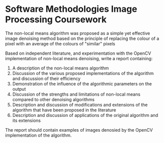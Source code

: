 # Software Methodologies Image Processing Coursework

The non-local means algorithm was proposed as a simple yet effective image denoising method based on the principle of replacing the colour of a pixel with an average of the colours of "similar" pixels

Based on independent literature, and experimentation with the OpenCV implementation of non-local means denoising, write a report containing:

1. A description of the non-local means algorithm
2. Discussion of the various proposed implementations of the algorithm and discussion of their efficiency
3. Demonstration of the influence of the algorithmic parameters on the output
4. Discussion of the strengths and limitations of non-local means compared to other denoising algorithms
5. Description and discussion of modifications and extensions of the algorithm that have been proposed in the literature
6. Description and discussion of applications of the original algorithm and its extensions

The report should contain examples of images denosied by the OpenCV implementation of the algorithm.
